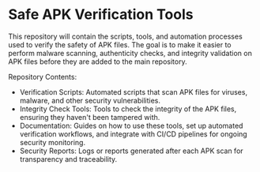 # Safe APK Verification Tools
This repository will contain the scripts, tools, and automation processes used to verify the safety of APK files. The goal is to make it easier to perform malware scanning, authenticity checks, and integrity validation on APK files before they are added to the main repository.

Repository Contents:
- Verification Scripts: Automated scripts that scan APK files for viruses, malware, and other security vulnerabilities.
- Integrity Check Tools: Tools to check the integrity of the APK files, ensuring they haven't been tampered with.
- Documentation: Guides on how to use these tools, set up automated verification workflows, and integrate with CI/CD pipelines for ongoing security monitoring.
- Security Reports: Logs or reports generated after each APK scan for transparency and traceability.
